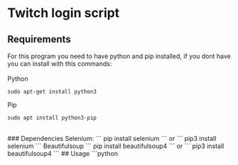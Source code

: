 # Twitch login script
## Requirements
For this program you need to have python and pip installed, if you dont have you can install with this commands:
<br>
<br>
Python
```
sudo apt-get install python3
```
Pip
```
sudo apt install python3-pip
```
<br>
### Dependencies
Selenium: 
```
pip install selenium
```
or
```
pip3 install selenium
```
Beautifulsoup
```
pip install beautifulsoup4
```
or
```
pip3 install beautifulsoup4
```
## Usage
```python

```
